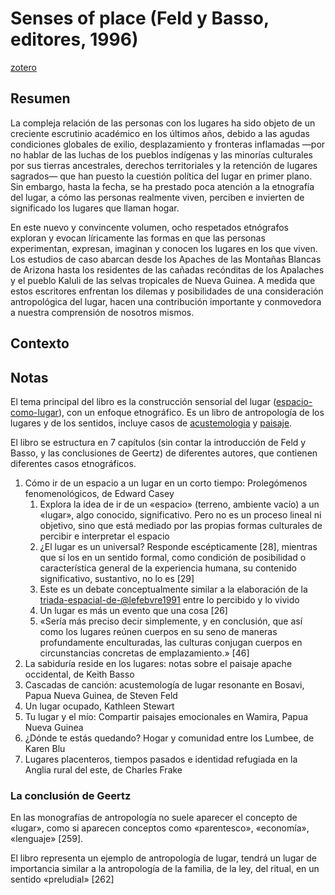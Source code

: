 # Senses of place (Feld y Basso, editores, 1996)

[zotero](zotero://select/items/@feld&basso1996)

## Resumen

La compleja relación de las personas con los lugares ha sido objeto de un creciente escrutinio académico en los últimos años, debido a las agudas condiciones globales de exilio, desplazamiento y fronteras inflamadas —por no hablar de las luchas de los pueblos indígenas y las minorías culturales por sus tierras ancestrales, derechos territoriales y la retención de lugares sagrados— que han puesto la cuestión política del lugar en primer plano. Sin embargo, hasta la fecha, se ha prestado poca atención a la etnografía del lugar, a cómo las personas realmente viven, perciben e invierten de significado los lugares que llaman hogar.

En este nuevo y convincente volumen, ocho respetados etnógrafos exploran y evocan líricamente las formas en que las personas experimentan, expresan, imaginan y conocen los lugares en los que viven. Los estudios de caso abarcan desde los Apaches de las Montañas Blancas de Arizona hasta los residentes de las cañadas recónditas de los Apalaches y el pueblo Kaluli de las selvas tropicales de Nueva Guinea. A medida que estos escritores enfrentan los dilemas y posibilidades de una consideración antropológica del lugar, hacen una contribución importante y conmovedora a nuestra comprensión de nosotros mismos.

## Contexto

## Notas

<!--Según el título, prefacio, epígrafe, solapa-->

El tema principal del libro es la construcción sensorial del lugar ([espacio-como-lugar](espacio-como-lugar.md)), con un enfoque etnográfico. Es un libro de antropología de los lugares y de los sentidos, incluye casos de [acustemologia](acustemologia.md) y [paisaje](paisaje.md).

<!--Según la tabla de contenido, índices, apéndices-->

El libro se estructura en 7 capítulos (sin contar la introducción de Feld y Basso, y las conclusiones de Geertz) de diferentes autores, que contienen diferentes casos etnográficos.

1. Cómo ir de un espacio a un lugar en un corto tiempo: Prolegómenos fenomenológicos, de Edward Casey
   1. Explora la idea de ir de un «espacio» (terreno, ambiente vacío) a un «lugar», algo conocido, significativo. Pero no es un proceso lineal ni objetivo, sino que está mediado por las propias formas culturales de percibir e interpretar el espacio
   1. ¿El lugar es un universal? Responde escépticamente [28], mientras que sí los en un sentido formal, como condición de posibilidad o característica general de la experiencia humana, su contenido significativo, sustantivo, no lo es [29]
   1. Este es un debate conceptualmente similar a la elaboración de la [triada-espacial-de-@lefebvre1991](triada-espacial-de-@lefebvre1991.md) entre lo percibido y lo vivido
   1. Un lugar es más un evento que una cosa [26]
   1. «Sería más preciso decir simplemente, y en conclusión, que así como los lugares reúnen cuerpos en su seno de maneras profundamente enculturadas, las culturas conjugan cuerpos en circunstancias concretas de emplazamiento.» [46]
1. La sabiduría reside en los lugares: notas sobre el paisaje apache occidental, de Keith Basso
1. Cascadas de canción: acustemología de lugar resonante en Bosavi, Papua Nueva Guinea, de Steven Feld
1. Un lugar ocupado, Kathleen Stewart
1. Tu lugar y el mío: Compartir paisajes emocionales en Wamira, Papua Nueva Guinea
1. ¿Dónde te estás quedando? Hogar y comunidad entre los Lumbee, de Karen Blu
1. Lugares placenteros, tiempos pasados e identidad refugiada en la Anglia rural del este, de Charles Frake

### La conclusión de Geertz

En las monografías de antropología no suele aparecer el concepto de «lugar», como si aparecen conceptos como «parentesco», «economía», «lenguaje» [259].

El libro representa un ejemplo de antropología de lugar, tendrá un lugar de importancia similar a la antropología de la familia, de la ley, del ritual, en un sentido «preludial» [262]
